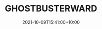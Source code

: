 ---
date: 2021-10-09T15:41:00+10:00
description: Working with the resources available to me without buying any additional material.
draft: false
icon: 2021-10-09-ghostbusterward.jpg
language: en
title: GHOSTBUSTERWARD
link: https://www.instagram.com/p/CUlIzyPsYFD/

---